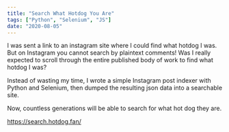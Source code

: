 ```yaml
---
title: "Search What Hotdog You Are"
tags: ["Python", "Selenium", "JS"]
date: "2020-08-05"
---
```


I was sent a link to an instagram site where I could find what hotdog I was.
But on Instagram you cannot search by plaintext comments!
Was I really expected to scroll through the entire published body of work to find what hotdog I was?

Instead of wasting my time, I wrote a simple Instagram post indexer with Python and Selenium, then dumped the resulting json data into a searchable site.

Now, countless generations will be able to search for what hot dog they are.

<a target="_blank" href="https://search.hotdog.fan/">https://search.hotdog.fan/</a>
